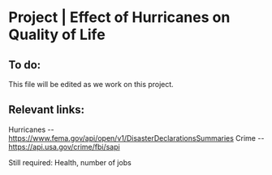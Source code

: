 # Project | Effect of Hurricanes on Quality of Life

## To do:

This file will be edited as we work on this project. 


## Relevant links:
Hurricanes -- https://www.fema.gov/api/open/v1/DisasterDeclarationsSummaries
Crime -- https://api.usa.gov/crime/fbi/sapi

Still required: Health,  number of jobs

